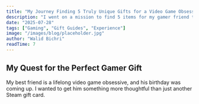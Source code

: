 ```yaml
---
title: "My Journey Finding 5 Truly Unique Gifts for a Video Game Obsessive"
description: "I went on a mission to find 5 items for my gamer friend that weren't just another headset or mousepad. Here's what I found."
date: "2025-07-28"
tags: ["Gaming", "Gift Guides", "Experience"]
image: "/images/blog/placeholder.jpg"
author: "Walid Bichri"
readTime: 7
---
```


## My Quest for the Perfect Gamer Gift

My best friend is a lifelong video game obsessive, and his birthday was coming up. I wanted to get him something more thoughtful than just another Steam gift card.
